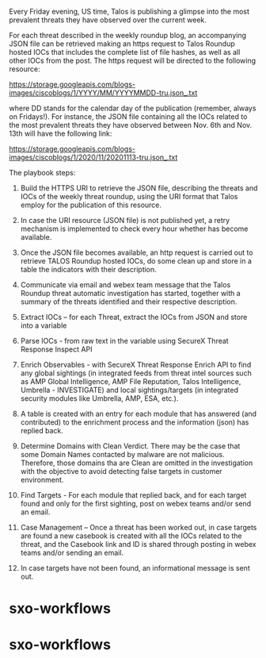 Every Friday evening, US time, Talos is publishing a glimpse into the most prevalent threats they have observed over the current week.

For each threat described in the weekly roundup blog, an accompanying JSON file can be retrieved making an https request to Talos Roundup hosted IOCs that includes the complete list of file hashes, as well as all other IOCs from the post. The https request will be directed to the following resource:

https://storage.googleapis.com/blogs-images/ciscoblogs/1/YYYY/MM/YYYYMMDD-tru.json_.txt 

where DD stands for the calendar day of the publication (remember, always on Fridays!). For instance, the JSON file containing all the IOCs related to the most prevalent threats they have observed between Nov. 6th and Nov. 13th will have the following link:

https://storage.googleapis.com/blogs-images/ciscoblogs/1/2020/11/20201113-tru.json_.txt 
 
The playbook steps:

1.	Build the HTTPS URI to retrieve the JSON file, describing the threats and IOCs of the weekly threat roundup, using the URI format that Talos employ for the publication of this resource.

2.	In case the URI resource (JSON file) is not published yet, a retry mechanism is implemented to check every hour whether has become available.

3.	Once the JSON file becomes available, an http request is carried out to retrieve TALOS Roundup hosted IOCs, do some clean up and store in a table the indicators with their description.

4.	Communicate via email and webex team message that the Talos Roundup threat automatic investigation has started, together with a summary of the threats identified and their respective description.

5.	Extract IOCs – for each Threat, extract the IOCs from JSON and store into a variable

6.	Parse IOCs - from raw text in the variable using SecureX Threat Response Inspect API 

7.	Enrich Observables - with SecureX Threat Response Enrich API to find any global sightings (in integrated feeds from threat intel sources such as AMP Global Intelligence, AMP File Reputation, Talos Intelligence, Umbrella - INVESTIGATE) and local sightings/targets (in integrated security modules like Umbrella, AMP, ESA, etc.). 

8.	A table is created with an entry for each module that has answered (and contributed) to the enrichment process and the information (json) has replied back.

9.	Determine Domains with Clean Verdict. There may be the case that some Domain Names contacted by malware are not malicious. Therefore, those domains tha are Clean are omitted in the investigation with the objective to avoid detecting false targets in customer environment.

10.	Find Targets - For each module that replied back, and for each target found and only for the first sighting, post on webex teams and/or send an email.

11.	Case Management – Once a threat has been worked out, in case targets are found a new casebook is created with all the IOCs related to the threat, and the Casebook link and ID is shared through posting in webex teams and/or sending an email. 

12.	In case targets have not been found, an informational message is sent out. 



# sxo-workflows
# sxo-workflows
